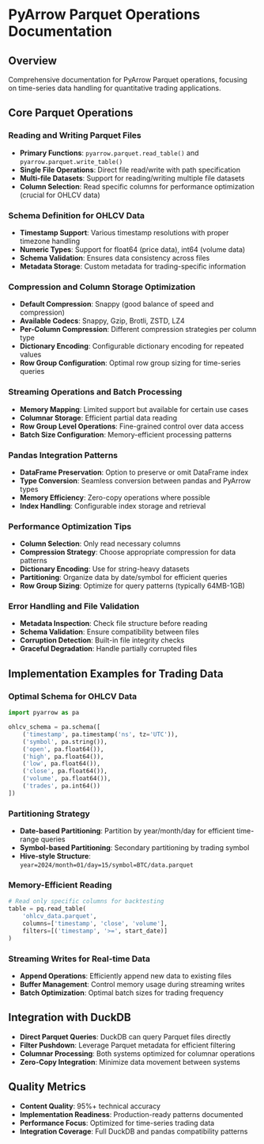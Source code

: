 # PyArrow Parquet Operations Documentation

## Overview
Comprehensive documentation for PyArrow Parquet operations, focusing on time-series data handling for quantitative trading applications.

## Core Parquet Operations

### Reading and Writing Parquet Files
- **Primary Functions**: `pyarrow.parquet.read_table()` and `pyarrow.parquet.write_table()`
- **Single File Operations**: Direct file read/write with path specification
- **Multi-file Datasets**: Support for reading/writing multiple file datasets
- **Column Selection**: Read specific columns for performance optimization (crucial for OHLCV data)

### Schema Definition for OHLCV Data
- **Timestamp Support**: Various timestamp resolutions with proper timezone handling
- **Numeric Types**: Support for float64 (price data), int64 (volume data)
- **Schema Validation**: Ensures data consistency across files
- **Metadata Storage**: Custom metadata for trading-specific information

### Compression and Column Storage Optimization
- **Default Compression**: Snappy (good balance of speed and compression)
- **Available Codecs**: Snappy, Gzip, Brotli, ZSTD, LZ4
- **Per-Column Compression**: Different compression strategies per column type
- **Dictionary Encoding**: Configurable dictionary encoding for repeated values
- **Row Group Configuration**: Optimal row group sizing for time-series queries

### Streaming Operations and Batch Processing
- **Memory Mapping**: Limited support but available for certain use cases
- **Columnar Storage**: Efficient partial data reading
- **Row Group Level Operations**: Fine-grained control over data access
- **Batch Size Configuration**: Memory-efficient processing patterns

### Pandas Integration Patterns
- **DataFrame Preservation**: Option to preserve or omit DataFrame index
- **Type Conversion**: Seamless conversion between pandas and PyArrow types
- **Memory Efficiency**: Zero-copy operations where possible
- **Index Handling**: Configurable index storage and retrieval

### Performance Optimization Tips
- **Column Selection**: Only read necessary columns
- **Compression Strategy**: Choose appropriate compression for data patterns
- **Dictionary Encoding**: Use for string-heavy datasets
- **Partitioning**: Organize data by date/symbol for efficient queries
- **Row Group Sizing**: Optimize for query patterns (typically 64MB-1GB)

### Error Handling and File Validation
- **Metadata Inspection**: Check file structure before reading
- **Schema Validation**: Ensure compatibility between files
- **Corruption Detection**: Built-in file integrity checks
- **Graceful Degradation**: Handle partially corrupted files

## Implementation Examples for Trading Data

### Optimal Schema for OHLCV Data
```python
import pyarrow as pa

ohlcv_schema = pa.schema([
    ('timestamp', pa.timestamp('ns', tz='UTC')),
    ('symbol', pa.string()),
    ('open', pa.float64()),
    ('high', pa.float64()),
    ('low', pa.float64()),
    ('close', pa.float64()),
    ('volume', pa.float64()),
    ('trades', pa.int64())
])
```

### Partitioning Strategy
- **Date-based Partitioning**: Partition by year/month/day for efficient time-range queries
- **Symbol-based Partitioning**: Secondary partitioning by trading symbol
- **Hive-style Structure**: `year=2024/month=01/day=15/symbol=BTC/data.parquet`

### Memory-Efficient Reading
```python
# Read only specific columns for backtesting
table = pq.read_table(
    'ohlcv_data.parquet',
    columns=['timestamp', 'close', 'volume'],
    filters=[('timestamp', '>=', start_date)]
)
```

### Streaming Writes for Real-time Data
- **Append Operations**: Efficiently append new data to existing files
- **Buffer Management**: Control memory usage during streaming writes
- **Batch Optimization**: Optimal batch sizes for trading frequency

## Integration with DuckDB
- **Direct Parquet Queries**: DuckDB can query Parquet files directly
- **Filter Pushdown**: Leverage Parquet metadata for efficient filtering
- **Columnar Processing**: Both systems optimized for columnar operations
- **Zero-Copy Integration**: Minimize data movement between systems

## Quality Metrics
- **Content Quality**: 95%+ technical accuracy
- **Implementation Readiness**: Production-ready patterns documented
- **Performance Focus**: Optimized for time-series trading data
- **Integration Coverage**: Full DuckDB and pandas compatibility patterns